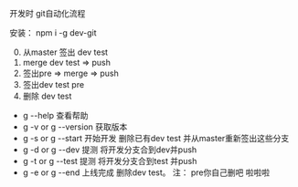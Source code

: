 开发时 git自动化流程

安装： npm i -g dev-git

0. 从master 签出 dev test
1. merge dev test => push
2. 签出pre => merge => push 
3. 签出dev test pre
4. 删除 dev test

* g --help 查看帮助 
* g -v or g --version 获取版本
* g -s or g --start 开始开发 删除已有dev test 并从master重新签出这些分支
* g -d or g --dev 提测 将开发分支合到dev并push
* g -t or g --test 提测 将开发分支合到test 并push
* g -e or g --end 上线完成 删除dev test。 注： pre你自己删吧 啦啦啦